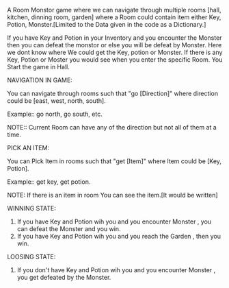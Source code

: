 A Room Monstor game where we can navigate through multiple rooms [hall, kitchen, dinning room, garden] where a Room could contain item either Key, Potion, Monster.[Limited to the Data given in the code as a Dictionary.]

If you have Key and Potion in your Inventory and you encounter the Monster then you can defeat the monstor or else you will be defeat by Monster.
Here we dont know where We could get the Key, potion or Monster.
If there is any Key, Potion or Moster you would see when you enter the specific Room.
You Start the game in Hall.

NAVIGATION IN GAME:

You can navigate through rooms such that "go [Direction]" where direction could be [east, west, north, south].

Example:: go north, go south, etc.

NOTE:: Current Room can have any of the direction but not all of them at a time.

PICK AN ITEM:

You can Pick Item in rooms such that "get [Item]" where Item could be [Key, Potion].

Example:: get key, get potion.

NOTE: If there is an item in room You can see the item.[It would be written]

WINNING STATE:
1) If you have Key and Potion wih you and you encounter Monster , you can defeat the Monster and you win.
2) If you have Key and Potion wih you and you reach the Garden , then you win.

LOOSING STATE:
1) If you don't have Key and Potion wih you and you encounter Monster , you get defeated by the Monster.
